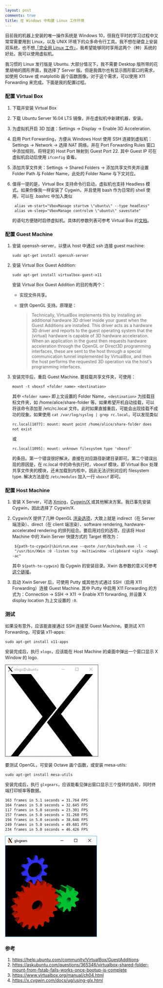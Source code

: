 ```yaml
---
layout: post 
comments: true
title: 在 Windows 中构建 Linux 工作环境
---
```


目前我的机器上安装的唯一操作系统是 Windows 10，但我在平时的学习过程中又常常需要用到 Linux，以及 UNIX 环境下的众多命令行工具。我不想在硬盘上安装双系统，也不想[「完全用 Linux 工作」](https://dywang.csie.cyut.edu.tw/dywang/linux-wangyin/)，我希望能够同时享用这两个（种）系统的好处。我可以使用虚拟机。

我习惯的 Linux 发行版是 Ubuntu. 大部分情况下，我不需要 Desktop 版所带的花里胡哨的图形界面，我选择了 Server 版。但是我偶尔也有显示图形窗口的需求，如使用 Octave 或 matplotlib 画个函数图像。对于这个需求，可以使用 X11 Forwarding 来完成。下面是我的配置过程。

### 配置 Virtual Box

1. 下载并安装 Virtual Box
2. 下载 Ubuntu Server 16.04 LTS 镜像，并在虚拟机中新建机器，安装。
3. 为虚拟机开启 3D 加速：Settings -> Display -> Enable 3D Acceleration.
4. 启用 Port Forwarding，方便从 Windows Host 使用 SSH 连接到虚拟机：Settings -> Network -> 选择 NAT 网络，并在 Port Forwarding Rules 窗口中添加规则，将特定的 Host Port 映射到 Guest Port 22. 其中 Guest IP 可在虚拟机启动后使用 `ifconfig` 查看。
5. 添加共享文件夹：Settings -> Shared Folders -> 添加共享文件夹并设置 Folder Path 与 Folder Name，此处的 Folder Name 与下文对应。
6. 值得一提的是，Virtual Box 支持命令行启动，虚拟机也支持 Headless 模式。如果你像我一样安装了 Cygwin，并且使用 bash 作为日常的 shell 使用，可以在 .bashrc 中加入类似

        alias vm-start="VboxManage startvm \"ubuntu\" --type headless"
        alias vm-sleep="VboxManage controlvm \"ubuntu\" savestate"

	的语句方便随时启停虚拟机。具体的参数列表可参考 Virtual Box 的[文档](https://www.virtualbox.org/manual/ch08.html)。

### 配置 Guest Machine

1. 安装 openssh-server，以便从 host 中通过 ssh 连接 guest machine:

	```
	sudo apt-get install openssh-server
	```

2. 安装 Virtual Box Guest Addition:

	```
	sudo apt-get install virtualbox-guest-x11
	```

	安装 Virtual Box Guest Addition 的目的有两个：

	- 实现文件共享。

	- 提供 OpenGL 支持。原理是：

	  > Technically, VirtualBox implements this by installing an additional hardware 3D driver inside your guest when the Guest Additions are installed. This driver acts as a hardware 3D driver and reports to the guest operating system that the (virtual) hardware is capable of 3D hardware acceleration. When an application in the guest then requests hardware acceleration through the OpenGL or Direct3D programming interfaces, these are sent to the host through a special communication tunnel implemented by VirtualBox, and then the host performs the requested 3D operation via the host's programming interfaces.

3. 安装完毕后，重启 Guest Machine. 要挂载共享文件夹，可使用：

	```
	mount -t vboxsf <folder name> <destination>
	```

	其中 `<folder name>` 即上文设置的 Folder Name，`<destination>` 为挂载目标文件夹，如 /home/alice/share-folder 等。如果希望开机自动挂载，可以将该命令添加至 /etc/rc.local 文件。此时如果直接重启，可能会出现挂载不成功的现象。如果使用 `cat /var/log/syslog | grep rc.local`，可以发现类似

	```
	rc.local[1077]: mount: mount point /home/alice/share-folder does not exist
	```

	或

	```
	rc.local[1095]: mount: unknown filesystem type 'vboxsf'
	```

	的条目。第一个错误很好解决，直接在对应路径新建目录即可。第二个错误出现的原因是，在 rc.local 中的命令执行时，vboxsf 模块，即 Virtual Box 处理共享文件夹的模块，还未加载到内核中，因此无法识别对应的 filesystem type. 解决方法是在 `/etc/modules` 加入一行 `vboxsf` 即可。

### 配置 Host Machine

1. 安装 X Server，可选 [Xming](http://www.straightrunning.com/XmingNotes/)，[Cygwin/X
](https://x.cygwin.com/) 或其他解决方案。我已事先安装 Cygwin，因此选择了 Cygwin/X.

2. Cygwin/X 提供了几种 OpenGL [渲染选项](https://x.cygwin.com/docs/ug/using-glx.html)，大致上就是 indirect（在 Server 端渲染）、direct（在 client 端渲染）、software rendering, hardware-accelerated rendering 的排列组合。要启用对应的选项，应该将 Host Machine 中的 Xwin Server 快捷方式的 Target 修改为：

		${path-to-cygwin}\bin\run.exe --quote /usr/bin/bash.exe -l -c 
		"/usr/bin/XWin :0 -listen tcp -multiwindow -clipboard +iglx -nowgl -ac"

	其中 `${path-to-cygwin}` 指 Cygwin 的安装目录。Xwin 各参数的意义可参考[这个链接](https://x.cygwin.com/docs/ug/using-glx.html)。

3. 启动 Xwin Server 后，可使用 Putty 或其他方式通过 SSH（启用 X11 Forwarding）连接 Guest Machine. 其中 Putty 中启用 X11 Forwarding 的方式为：Connection -> SSH -> X11 -> Enable X11 forwarding, 并设置 X display location 为上文设置的 `:0`. 

### 测试

如果没有意外，应该能直接通过 SSH 连接至 Guest Machine。要测试 X11 Forwarding，可安装 x11-apps:

```
sudo apt-get install x11-apps
```

安装完成后，执行 `xlogo`，应该能在 Host Machine 的桌面中弹出一个窗口显示 X Window 的 logo. 

![xlogo](/img/xlogo.png)

要测试 OpenGL，可安装 Octave 画个函数，或安装 mesa-utils:

```
sudo apt-get install mesa-utils
```

安装完成后，执行 `glxgears`，应该能看见弹出窗口显示三个旋转的齿轮，同时终端打印帧率等数据。

```
163 frames in 5.1 seconds = 31.764 FPS
164 frames in 5.0 seconds = 32.645 FPS
117 frames in 5.0 seconds = 23.301 FPS
157 frames in 5.0 seconds = 31.260 FPS
194 frames in 5.0 seconds = 38.646 FPS
249 frames in 5.0 seconds = 49.681 FPS
234 frames in 5.0 seconds = 46.426 FPS
```

![glxgears](/img/glxgears.png)

### 参考

1. https://help.ubuntu.com/community/VirtualBox/GuestAdditions
2. https://askubuntu.com/questions/365346/virtualbox-shared-folder-mount-from-fstab-fails-works-once-bootup-is-complete
3. https://www.virtualbox.org/manual/ch04.html
4. https://x.cygwin.com/docs/ug/using-glx.html